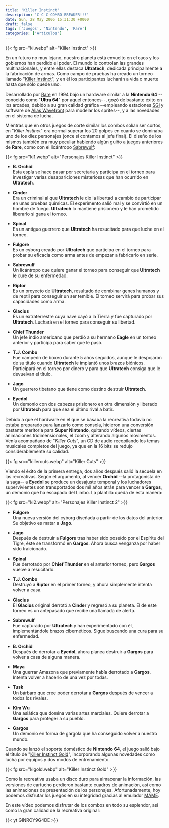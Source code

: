 ```yaml
---
title: 'Killer Instinct'
description: 'C-C-C-COMBO BREAKER!!!'
date: Sun, 28 May 2006 15:31:30 +0000
draft: false
tags: ['Juegos', 'Nintendo', 'Rare']
categories: ['Artículos']
---
```


{{< fg src="ki.webp" alt="Killer Instinct" >}}

En un futuro no muy lejano, nuestro planeta está envuelto en el caos y los gobiernos han perdido el poder. El mundo lo controlan las grandes multinacionales, y entre ellas destaca **Ultratech**, dedicada principalmente a la fabricación de armas. Como campo de pruebas ha creado un torneo llamado "[Killer Instinct](http://en.wikipedia.org/wiki/Killer_Instinct)", y en él los participantes lucharán a vida o muerte hasta que sólo quede uno.

Desarrollado por [Rare](http://en.wikipedia.org/wiki/Rare_%28video_game_company%29) en 1994 bajo un hardware similar a la **Nintendo 64** --conocido como "**Ultra 64**" por aquel entonces--, gozó de bastante éxito en los arcades, debido a su gran calidad gráfica --empleando estaciones [SGI](http://en.wikipedia.org/wiki/Silicon_Graphics) y software de [Alias Wavefront](http://en.wikipedia.org/wiki/Alias_Wavefront) para modelar los sprites--, y a las novedades en el sistema de lucha.

Mientras que en otros juegos de corte similar los combos solían ser cortos, en "_Killer Instinct_" era normal superar los 20 golpes en cuanto se dominaba uno de los diez personajes (once si contamos al jefe final). El diseño de los mismos también era muy peculiar habiendo algún guiño a juegos anteriores de **Rare**, como con el licántropo [Sabrewulf](http://en.wikipedia.org/wiki/Sabre_Wulf):

{{< fg src="ki1.webp" alt="Personajes Killer Instinct" >}}

* **B. Orchid** \
Esta espía se hace pasar por secretaria y participa en el torneo para investigar varias desapariciones misteriosas que han ocurrido en **Ultratech**.

* **Cinder** \
Era un criminal al que **Ultratech** le dio la libertad a cambio de participar en unas pruebas químicas. El experimento salió mal y se convirtió en un hombre de fuego. **Ultratech** lo mantiene prisionero y le han prometido liberarlo si gana el torneo.

* **Spinal** \
Es un antiguo guerrero que **Ultratech** ha resucitado para que luche en el torneo.

* **Fulgore** \
Es un cyborg creado por **Ultratech** que participa en el torneo para probar su eficacia como arma antes de empezar a fabricarlo en serie.

* **Sabrewulf** \
Un licántropo que quiere ganar el torneo para conseguir que **Ultratech** le cure de su enfermedad.

* **Riptor** \
Es un proyecto de **Ultratech**, resultado de combinar genes humanos y de reptil para conseguir un ser temible. El torneo servirá para probar sus capacidades como arma.

* **Glacius** \
Es un extraterrestre cuya nave cayó a la Tierra y fue capturado por **Ultratech**. Luchará en el torneo para conseguir su libertad.

* **Chief Thunder** \
Un jefe indio americano que perdió a su hermano **Eagle** en un torneo anterior y participa para saber que le pasó.

* **T.J. Combo** \
Fue campeón de boxeo durante 5 años seguidos, aunque le despojaron de su título cuando **Ultratech** le implantó unos brazos biónicos. Participará en el torneo por dinero y para que **Ultratech** consiga que le devuelvan el título.

*  **Jago** \
Un guerrero tibetano que tiene como destino destruir **Ultratech**.

* **Eyedol** \
Un demonio con dos cabezas prisionero en otra dimensión y liberado por **Ultratech** para que sea el último rival a batir.

Debido a que el hardware en el que se basaba la recreativa todavía no estaba preparado para lanzarlo como consola, hicieron una conversión bastante meritoria para **Super Nintendo**, quitando vídeos, ciertas animaciones tridimensionales, el zoom y alterando algunos movimentos. Venía acompañado de "_Killer Cuts_", un CD de audio recopilando los temas musicales completos del juego, ya que en la 16 bits se redujo considerablemente su calidad.

{{< fg src="killercuts.webp" alt="Killer Cuts" >}}

Viendo el éxito de la primera entrega, dos años después salió la secuela en las recreativas. Según el argumento, al vencer **Orchid** --la protagonista de la saga-- a **Eyedol** se produce un desajuste temporal y los luchadores supervivientes son transportados dos mil años atrás para vencer a **Gargos**, un demonio que ha escapado del Limbo. La plantilla queda de esta manera:

{{< fg src="ki2.webp" alt="Personajes Killer Instinct 2" >}}

* **Fulgore** \
Una nueva versión del cyborg diseñada a partir de los datos del anterior. Su objetivo es matar a **Jago**.

* **Jago** \
Después de destruir a **Fulgore** tras haber sido poseído por el Espíritu del Tigre, éste se transformó en **Gargos**. Ahora busca venganza por haber sido traicionado.

* **Spinal** \
Fue derrotado por **Chief Thunder** en el anterior torneo, pero **Gargos** vuelve a resucitarlo.

* **T.J. Combo** \
Destruyó a **Riptor** en el primer torneo, y ahora simplemente intenta volver a casa.

* **Glacius** \
El **Glacius** original derrotó a **Cinder** y regresó a su planeta. El de este torneo es un antepasado que recibe una llamada de alerta.

* **Sabrewulf** \
Fue capturado por **Ultratech** y han experimentado con él, implementándole brazos cibernéticos. Sigue buscando una cura para su enfermedad.

* **B. Orchid** \
Después de derrotar a **Eyedol**, ahora planea destruir a **Gargos** para volver a casa de alguna manera.

* **Maya** \
Una guerrar Amazona que previamente había derrotado a **Gargos**. Intenta volver a hacerlo de una vez por todas.

* **Tusk** \
Un bárbaro que cree poder derrotar a **Gargos** después de vencer a todos los rivales.

* **Kim Wu** \
Una asiática que domina varias artes marciales. Quiere derrotar a **Gargos** para proteger a su pueblo.

* **Gargos** \
Un demonio en forma de gárgola que ha conseguido volver a nuestro mundo.

Cuando se lanzó el soporte doméstico de **Nintendo 64**, el juego salió bajo el título de "[Killer Instinct Gold](http://en.wikipedia.org/wiki/Killer_Instinct_Gold)", incorporando algunas novedades como lucha por equipos y dos modos de entrenamiento.

{{< fg src="kigold.webp" alt="Killer Instinct Gold" >}}

Como la recreativa usaba un disco duro para almacenar la información, las versiones de cartucho perdieron bastante cuadros de animación, así como las animaciones de presentación de los personajes. Afortunadamente, hoy podemos disfrutar los juegos en su integridad gracias al emulador [MAME](https://www.mamedev.org/).

En este vídeo podemos disfrutar de los combos en todo su esplendor, así como la gran calidad de la recreativa original:

{{< yt GINROY9G4DE >}}